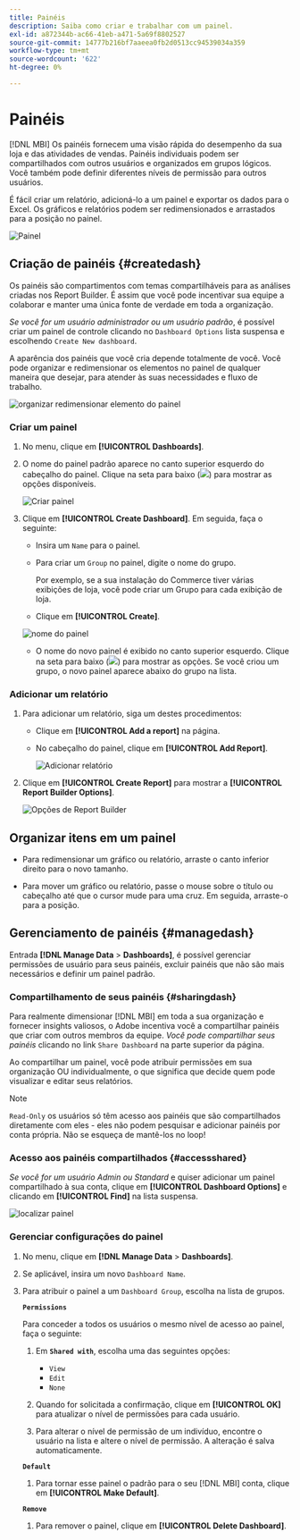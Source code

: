 ```yaml
---
title: Painéis
description: Saiba como criar e trabalhar com um painel.
exl-id: a872344b-ac66-41eb-a471-5a69f8802527
source-git-commit: 14777b216bf7aaeea0fb2d0513cc94539034a359
workflow-type: tm+mt
source-wordcount: '622'
ht-degree: 0%

---
```


# Painéis

[!DNL MBI] Os painéis fornecem uma visão rápida do desempenho da sua loja e das atividades de vendas. Painéis individuais podem ser compartilhados com outros usuários e organizados em grupos lógicos. Você também pode definir diferentes níveis de permissão para outros usuários.

É fácil criar um relatório, adicioná-lo a um painel e exportar os dados para o Excel. Os gráficos e relatórios podem ser redimensionados e arrastados para a posição no painel.

![Painel](../../assets/magento-bi-report-builder-revenue-by-products-formula-report-holiday-sales-dashboard.png)

## Criação de painéis {#createdash}

Os painéis são compartimentos com temas compartilháveis para as análises criadas nos Report Builder. É assim que você pode incentivar sua equipe a colaborar e manter uma única fonte de verdade em toda a organização.

*Se você for um usuário administrador ou um usuário padrão*, é possível criar um painel de controle clicando no `Dashboard Options` lista suspensa e escolhendo `Create New dashboard`.

A aparência dos painéis que você cria depende totalmente de você. Você pode organizar e redimensionar os elementos no painel de qualquer maneira que desejar, para atender às suas necessidades e fluxo de trabalho.

![organizar redimensionar elemento do painel](../../assets/arrange_resize_dashboard_element.gif)

### Criar um painel

1. No menu, clique em **[!UICONTROL Dashboards]**.

1. O nome do painel padrão aparece no canto superior esquerdo do cabeçalho do painel. Clique na seta para baixo (![](../../assets/magento-bi-btn-down.png)) para mostrar as opções disponíveis.

   ![Criar painel](../../assets/magento-bi-dashboard-create.png)

1. Clique em **[!UICONTROL Create Dashboard]**. Em seguida, faça o seguinte:

   * Insira um `Name` para o painel.

   * Para criar um `Group` no painel, digite o nome do grupo.

      Por exemplo, se a sua instalação do Commerce tiver várias exibições de loja, você pode criar um Grupo para cada exibição de loja.

   * Clique em **[!UICONTROL Create]**.

   ![nome do painel](../../assets/magento-bi-dashboard-create-name.png)

   * O nome do novo painel é exibido no canto superior esquerdo. Clique na seta para baixo (![](../../assets/magento-bi-btn-down.png)) para mostrar as opções. Se você criou um grupo, o novo painel aparece abaixo do grupo na lista.


### Adicionar um relatório

1. Para adicionar um relatório, siga um destes procedimentos:

   * Clique em **[!UICONTROL Add a report]** na página.

   * No cabeçalho do painel, clique em **[!UICONTROL Add Report]**.

      ![Adicionar relatório](../../assets/magento-bi-dashboard-create-add-report.png)

1. Clique em **[!UICONTROL Create Report]** para mostrar a **[!UICONTROL Report Builder Options]**.

   ![Opções de Report Builder](../../assets/magento-bi-report-builder.png)

## Organizar itens em um painel

* Para redimensionar um gráfico ou relatório, arraste o canto inferior direito para o novo tamanho.

* Para mover um gráfico ou relatório, passe o mouse sobre o título ou cabeçalho até que o cursor mude para uma cruz. Em seguida, arraste-o para a posição.

## Gerenciamento de painéis {#managedash}

Entrada **[!DNL Manage Data** > **Dashboards]**, é possível gerenciar permissões de usuário para seus painéis, excluir painéis que não são mais necessários e definir um painel padrão.

### Compartilhamento de seus painéis {#sharingdash}

Para realmente dimensionar [!DNL MBI] em toda a sua organização e fornecer insights valiosos, o Adobe incentiva você a compartilhar painéis que criar com outros membros da equipe. *Você pode compartilhar seus painéis* clicando no link `Share Dashboard` na parte superior da página.

Ao compartilhar um painel, você pode atribuir permissões em sua organização OU individualmente, o que significa que decide quem pode visualizar e editar seus relatórios.

>[!NOTE]
>
>`Read-Only` os usuários só têm acesso aos painéis que são compartilhados diretamente com eles - eles não podem pesquisar e adicionar painéis por conta própria. Não se esqueça de mantê-los no loop!

### Acesso aos painéis compartilhados {#accessshared}

*Se você for um usuário Admin ou Standard* e quiser adicionar um painel compartilhado à sua conta, clique em **[!UICONTROL Dashboard Options]** e clicando em **[!UICONTROL Find]** na lista suspensa.

![localizar painel](../../assets/find_dashboard.png)<!--{: width="1000" height="535"}-->

### Gerenciar configurações do painel

1. No menu, clique em **[!DNL Manage Data** > **Dashboards]**.

1. Se aplicável, insira um novo `Dashboard Name`.

1. Para atribuir o painel a um `Dashboard Group`, escolha na lista de grupos.

   **`Permissions`**

   Para conceder a todos os usuários o mesmo nível de acesso ao painel, faça o seguinte:

   1. Em **`Shared with`**, escolha uma das seguintes opções:

      * `View`
      * `Edit`
      * `None`
   1. Quando for solicitada a confirmação, clique em **[!UICONTROL OK]** para atualizar o nível de permissões para cada usuário.

   1. Para alterar o nível de permissão de um indivíduo, encontre o usuário na lista e altere o nível de permissão. A alteração é salva automaticamente.

   **`Default`**

   1. Para tornar esse painel o padrão para o seu [!DNL MBI] conta, clique em **[!UICONTROL Make Default]**.

   **`Remove`**

   1. Para remover o painel, clique em **[!UICONTROL Delete Dashboard]**.
